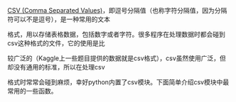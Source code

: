 [CSV \(Comma Separated Values\)](http://zh.wikipedia.org/zh-cn/逗号分隔值)，即逗号分隔值（也称字符分隔值，因为分隔符可以不是逗号），是一种常用的文本

格式，用以存储表格数据，包括数字或者字符。很多程序在处理数据时都会碰到csv这种格式的文件，它的使用是比

较广泛的（Kaggle上一些题目提供的数据就是csv格式），csv虽然使用广泛，但却没有通用的标准，所以在处理csv

格式时常常会碰到麻烦，幸好python内置了csv模块。下面简单介绍csv模块中最常用的一些函数。

```

```

